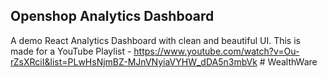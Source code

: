 ## Openshop Analytics Dashboard

A demo React Analytics Dashboard with clean and beautiful UI. This is made for a YouTube Playlist - https://www.youtube.com/watch?v=Ou-rZsXRciI&list=PLwHsNjmBZ-MJnVNyiaVYHW_dDA5n3mbVk
#   W e a l t h W a r e  
 